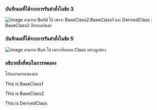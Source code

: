 ### บันทึกผลที่ได้จากการรันคำสั่งในข้อ 3
![image](https://github.com/VisawaPRO/03376836-OOP-2566-Lab-08/assets/144195555/89561238-6e72-47f4-84aa-3edbd408c0c9)
สามารถ Build ได้ เพราะ BaseClass2:BaseClass1 และ DerivedClass : BaseClass2 สืบทอดกันมา
### บันทึกผลที่ได้จากการรันคำสั่งในข้อ 5
![image](https://github.com/VisawaPRO/03376836-OOP-2566-Lab-08/assets/144195555/0a827133-053c-48cf-a8ab-685325415af7)
สามารถ Run ได้ เพราะสืบทอด Class อย่างถูกต้อง
### อธิบายสิ่งที่พบในการทดลอง
โปรแกรมจะแสดงผล

This is BaseClass1

This is BaseClass2

This is DerivedClass




